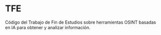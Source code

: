 # TFE
Código del Trabajo de Fin de Estudios sobre herramientas OSINT basadas en IA para obtener y analizar información.

